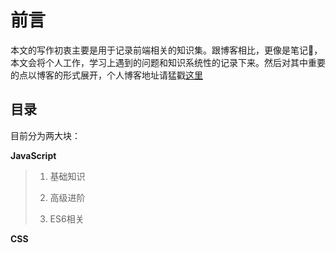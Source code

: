 # 前言

本文的写作初衷主要是用于记录前端相关的知识集。跟博客相比，更像是笔记📒，本文会将个人工作，学习上遇到的问题和知识系统性的记录下来。然后对其中重要的点以博客的形式展开，个人博客地址请猛戳[这里](https://juejin.im/user/5b35a3cef265da59584da3b4/posts)

## 目录

目前分为两大块：

**JavaScript**

> 1. 基础知识
>
> 2. 高级进阶
> 3. ES6相关

**CSS**

